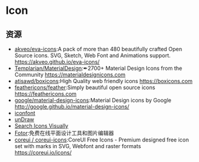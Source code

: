 # Icon

## 资源

* [akveo/eva-icons](https://github.com/akveo/eva-icons):A pack of more than 480 beautifully crafted Open Source icons. SVG, Sketch, Web Font and Animations support. https://akveo.github.io/eva-icons/
* [Templarian/MaterialDesign](https://github.com/Templarian/MaterialDesign):✒2700+ Material Design Icons from the Community https://materialdesignicons.com
* [atisawd/boxicons](https://github.com/atisawd/boxicons):High Quality web friendly icons https://boxicons.com
* [feathericons/feather](https://github.com/feathericons/feather):Simply beautiful open source icons https://feathericons.com
* [google/material-design-icons](https://github.com/google/material-design-icons):Material Design icons by Google http://google.github.io/material-design-icons/
* [iconfont](https://www.iconfont.cn/)
* [unDraw](https://undraw.co/)
* [Search Icons Visually](http://compute.vision/nouns/index.html)
* [Fotor](Fotor.com):免费在线平面设计工具和图片编辑器
* [coreui / coreui-icons](https://github.com/coreui/coreui-icons):CoreUI Free Icons - Premium designed free icon set with marks in SVG, Webfont and raster formats https://coreui.io/icons/
